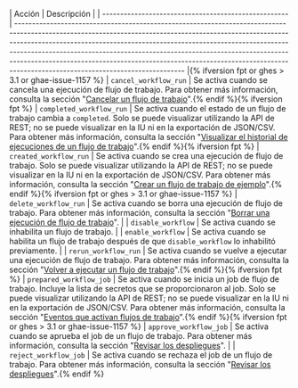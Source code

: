 | Acción                                               | Descripción                                                                                                                                                                                                                                                                                                                                                                                                                                           |
| ---------------------------------------------------- | ----------------------------------------------------------------------------------------------------------------------------------------------------------------------------------------------------------------------------------------------------------------------------------------------------------------------------------------------------------------------------------------------------------------------------------------------------- |{% ifversion fpt or ghes > 3.1 or ghae-issue-1157 %}
| `cancel_workflow_run`                                | Se activa cuando se cancela una ejecución de flujo de trabajo. Para obtener más información, consulta la sección "[Cancelar un flujo de trabajo](/actions/managing-workflow-runs/canceling-a-workflow)".{% endif %}{% ifversion fpt %}
| `completed_workflow_run`                             | Se activa cuando el estado de un flujo de trabajo cambia a `completed`. Solo se puede visualizar utilizando la API de REST; no se puede visualizar en la IU ni en la exportación de JSON/CSV. Para obtener más información, consulta la sección "[Visualizar el historial de ejecuciones de un flujo de trabajo](/actions/managing-workflow-runs/viewing-workflow-run-history)".{% endif %}{% ifversion fpt %}
| `created_workflow_run`                               | Se activa cuando se crea una ejecución de flujo de trabajo. Solo se puede visualizar utilizando la API de REST; no se puede visualizar en la IU ni en la exportación de JSON/CSV. Para obtener más información, consulta la sección "[Crear un flujo de trabajo de ejemplo](/actions/learn-github-actions/introduction-to-github-actions#create-an-example-workflow)".{% endif %}{% ifversion fpt or ghes > 3.1 or ghae-issue-1157 %}
| `delete_workflow_run`                                | Se activa cuando se borra una ejecución de flujo de trabajo. Para obtener más información, consulta la sección "[Borrar una ejecución de flujo de trabajo](/actions/managing-workflow-runs/deleting-a-workflow-run)".                                                                                                                                                                                                                                 |
| `disable_workflow`                                   | Se activa cuando se inhabilita un flujo de trabajo.                                                                                                                                                                                                                                                                                                                                                                                                   |
| `enable_workflow`                                    | Se activa cuando se habilita un flujo de trabajo después de que `disable_workflow` lo inhabilitó previamente.                                                                                                                                                                                                                                                                                                                                         |
| `rerun_workflow_run`                                 | Se activa cuando se vuelve a ejecutar una ejecución de flujo de trabajo. Para obtener más información, consulta la sección "[Volver a ejecutar un flujo de trabajo](/actions/managing-workflow-runs/re-running-a-workflow)".{% endif %}{% ifversion fpt %}
| `prepared_workflow_job`                              | Se activa cuando se inicia un job de flujo de trabajo. Incluye la lista de secretos que se proporcionaron al job. Solo se puede visualizar utilizando la API de REST; no se puede visualizar en la IU ni en la exportación de JSON/CSV. Para obtener más información, consulta la sección "[Eventos que activan flujos de trabajo](/actions/reference/events-that-trigger-workflows)".{% endif %}{% ifversion fpt or ghes > 3.1 or ghae-issue-1157 %}
| `approve_workflow_job`                               | Se activa cuando se aprueba el job de un flujo de trabajo. Para obtener más información, consulta la sección "[Revisar los despliegues](/actions/managing-workflow-runs/reviewing-deployments)".                                                                                                                                                                                                                                                      |
| `reject_workflow_job`                                | Se activa cuando se rechaza el job de un flujo de trabajo. Para obtener más información, consulta la sección "[Revisar los despliegues](/actions/managing-workflow-runs/reviewing-deployments)".{% endif %}
